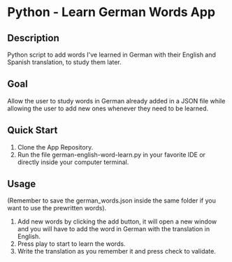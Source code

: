 # Python - Learn German Words App

## Description
Python script to add words I've learned in German with their English and Spanish translation, to study them later.

## Goal
Allow the user to study words in German already added in a JSON file while allowing the user to add new ones whenever they need to be learned.

## Quick Start
1. Clone the App Repository.
2. Run the file german-english-word-learn.py in your favorite IDE or directly inside your computer terminal.

## Usage
(Remember to save the german_words.json inside the same folder if you want to use the prewritten words).
1. Add new words by clicking the add button, it will open a new window and you will have to add the word in German with the translation in English.
2. Press play to start to learn the words.
3. Write the translation as you remember it and press check to validate.

